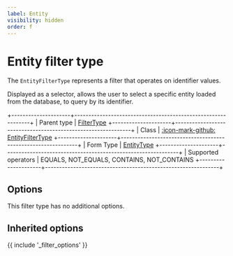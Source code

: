```yaml
---
label: Entity
visibility: hidden
order: f
---
```


# Entity filter type

The `EntityFilterType` represents a filter that operates on identifier values.

Displayed as a selector, allows the user to select a specific entity loaded from the database, to query by its identifier.

+---------------------+--------------------------------------------------------------+
| Parent type         | [FilterType](../../filter)
+---------------------+--------------------------------------------------------------+
| Class               | [:icon-mark-github: EntityFilterType](https://github.com/Kreyu/data-table-bundle/blob/main/src/Filter/Type/EntityFilterType.php)
+---------------------+--------------------------------------------------------------+
| Form Type           | [EntityType](https://symfony.com/doc/current/reference/forms/types/entity.html)
+---------------------+--------------------------------------------------------------+
| Supported operators | EQUALS, NOT_EQUALS, CONTAINS, NOT_CONTAINS
+---------------------+--------------------------------------------------------------+

## Options

This filter type has no additional options.

## Inherited options

{{ include '_filter_options' }}
